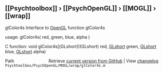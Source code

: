 ## [[Psychtoolbox]] &#8250; [[PsychOpenGL]] &#8250; [[MOGL]] &#8250; [[wrap]]

glColor4s  Interface to [OpenGL](OpenGL) function glColor4s  
  
usage:  glColor4s( red, green, blue, alpha )  
  
C function:  void glColor4s[(GLshort]((GLshort) red, [GLshort](GLshort) green, [GLshort](GLshort) blue, [GLshort](GLshort) alpha)  




<div class="code_header" style="text-align:right;">
  <span style="float:left;">Path&nbsp;&nbsp;</span> <span class="counter">Retrieve <a href=
  "https://raw.github.com/Psychtoolbox-3/Psychtoolbox-3/beta/Psychtoolbox/PsychOpenGL/MOGL/wrap/glColor4s.m">current version from GitHub</a> | View <a href=
  "https://github.com/Psychtoolbox-3/Psychtoolbox-3/commits/beta/Psychtoolbox/PsychOpenGL/MOGL/wrap/glColor4s.m">changelog</a></span>
</div>
<div class="code">
  <code>Psychtoolbox/PsychOpenGL/MOGL/wrap/glColor4s.m</code>
</div>

